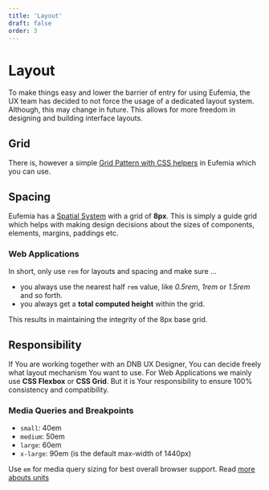 ```yaml
---
title: 'Layout'
draft: false
order: 3
---
```


# Layout

To make things easy and lower the barrier of entry for using Eufemia, the UX team has decided to not force the usage of a dedicated layout system. Although, this may change in future. This allows for more freedom in designing and building interface layouts.

## Grid

There is, however a simple [Grid Pattern with CSS helpers](/uilib/patterns/grid) in Eufemia which you can use.

## Spacing

Eufemia has a [Spatial System](/quickguide-designer/spatial-system) with a grid of **8px**. This is simply a guide grid which helps with making design decisions about the sizes of components, elements, margins, paddings etc.

### Web Applications

In short, only use `rem` for layouts and spacing and make sure ...

- you always use the nearest half `rem` value, like _0.5rem_, _1rem_ or _1.5rem_ and so forth.
- you always get a **total computed height** within the grid.

This results in maintaining the integrity of the 8px base grid.

## Responsibility

If You are working together with an DNB UX Designer, You can decide freely what layout mechanism You want to use. For Web Applications we mainly use **CSS Flexbox** or **CSS Grid**. But it is Your responsibility to ensure 100% consistency and compatibility.

### Media Queries and Breakpoints

- `small`: 40em
- `medium`: 50em
- `large`: 60em
- `x-large`: 90em (is the default max-width of 1440px)

Use `em` for media query sizing for best overall browser support. Read [more abouts units](/uilib/usage/best-practices/for-styling#units)
